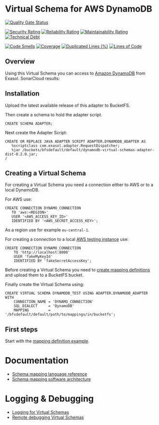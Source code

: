 # Virtual Schema for AWS DynamoDB

[![Quality Gate Status](https://sonarcloud.io/api/project_badges/measure?project=com.exasol%3Adynamodb-virtual-schema&metric=alert_status)](https://sonarcloud.io/dashboard?id=com.exasol%3Adynamodb-virtual-schema)

[![Security Rating](https://sonarcloud.io/api/project_badges/measure?project=com.exasol%3Adynamodb-virtual-schema&metric=security_rating)](https://sonarcloud.io/dashboard?id=com.exasol%3Adynamodb-virtual-schema)
[![Reliability Rating](https://sonarcloud.io/api/project_badges/measure?project=com.exasol%3Adynamodb-virtual-schema&metric=reliability_rating)](https://sonarcloud.io/dashboard?id=com.exasol%3Adynamodb-virtual-schema)
[![Maintainability Rating](https://sonarcloud.io/api/project_badges/measure?project=com.exasol%3Adynamodb-virtual-schema&metric=sqale_rating)](https://sonarcloud.io/dashboard?id=com.exasol%3Adynamodb-virtual-schema)
[![Technical Debt](https://sonarcloud.io/api/project_badges/measure?project=com.exasol%3Adynamodb-virtual-schema&metric=sqale_index)](https://sonarcloud.io/dashboard?id=com.exasol%3Adynamodb-virtual-schema)

[![Code Smells](https://sonarcloud.io/api/project_badges/measure?project=com.exasol%3Adynamodb-virtual-schema&metric=code_smells)](https://sonarcloud.io/dashboard?id=com.exasol%3Adynamodb-virtual-schema)
[![Coverage](https://sonarcloud.io/api/project_badges/measure?project=com.exasol%3Adynamodb-virtual-schema&metric=coverage)](https://sonarcloud.io/dashboard?id=com.exasol%3Adynamodb-virtual-schema)
[![Duplicated Lines (%)](https://sonarcloud.io/api/project_badges/measure?project=com.exasol%3Adynamodb-virtual-schema&metric=duplicated_lines_density)](https://sonarcloud.io/dashboard?id=com.exasol%3Adynamodb-virtual-schema)
[![Lines of Code](https://sonarcloud.io/api/project_badges/measure?project=com.exasol%3Adynamodb-virtual-schema&metric=ncloc)](https://sonarcloud.io/dashboard?id=com.exasol%3Adynamodb-virtual-schema)

## Overview
Using this Virtual Schema you can access to [Amazon DynamoDB](https://aws.amazon.com/dynamodb/) from Exasol.
SonarCloud results:

 ## Installation
Upload the latest available release of this adapter to BucketFS.

Then create a schema to hold the adapter script.

```
CREATE SCHEMA ADAPTER;
```

Next create the Adapter Script:
 ```
CREATE OR REPLACE JAVA ADAPTER SCRIPT ADAPTER.DYNAMODB_ADAPTER AS
    %scriptclass com.exasol.adapter.RequestDispatcher;
    %jar /buckets/bfsdefault/default/dynamodb-virtual-schemas-adapter-dist-0.2.0.jar;
/
```

## Creating a Virtual Schema
 
For creating a Virtual Schema you need a connection either to AWS or to a local DynamoDB.

For AWS use:

 ```
CREATE CONNECTION DYNAMO_CONNECTION
    TO 'aws:<REGION>'
    USER '<AWS_ACCESS_KEY_ID>'
    IDENTIFIED BY '<AWS_SECRET_ACCESS_KEY>';
```

As a region use for example `eu-central-1`.

For creating a connection to a local [AWS testing instance](https://docs.aws.amazon.com/de_de/amazondynamodb/latest/developerguide/DynamoDBLocal.html) use:

```
CREATE CONNECTION DYNAMO_CONNECTION
    TO 'http://localhost:8000'
    USER 'fakeMyKeyId'
    IDENTIFIED BY 'fakeSecretAccessKey';

```

Before creating a Virtual Schema you need to [create mapping definitions](doc/schemaMappingLanguageReference.md) and upload them to a BucketFS bucket.

Finally create the Virtual Schema using:

```
CREATE VIRTUAL SCHEMA DYNAMODB_TEST USING ADAPTER.DYNAMODB_ADAPTER WITH
    CONNECTION_NAME = 'DYNAMO_CONNECTION'
    SQL_DIALECT     = 'DynamoDB'
    MAPPING         = '/bfsdefault/default/path/to/mappings/in/bucketfs';
```
 

## First steps
Start with the [mapping definition example](doc/schemaMappingLanguageReference.md).

# Documentation
* [Schema mapping language reference](https://exasol.github.io/dynamodb-virtual-schema/schema_doc/index.html)
* [Schema mapping software architecture](doc/schemaMappingArchitecture.md)

# Logging & Debugging
* [Logging for Virtual Schemas](https://github.com/exasol/virtual-schemas/blob/master/doc/development/remote_logging.md)
* [Remote debugging Virtual Schemas](https://github.com/exasol/virtual-schemas/blob/master/doc/development/remote_debugging.md)
